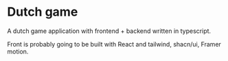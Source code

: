# Dutch game

A dutch game application with frontend + backend written in typescript.

Front is probably going to be built with React and tailwind, shacn/ui, Framer motion.